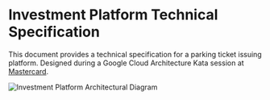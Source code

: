 # Investment Platform Technical Specification

This document provides a technical specification for a parking ticket issuing platform. Designed during a Google Cloud Architecture Kata session at [Mastercard](https://www.linkedin.com/posts/darrylbayliss_gdglondon-cloudarchitecture-googlecloud-activity-7187128324475793408-y_Ae).

![Investment Platform Architectural Diagram](Diagram.png)
